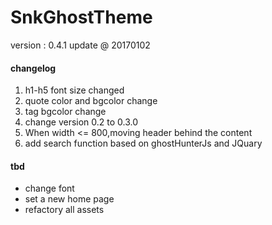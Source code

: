 # SnkGhostTheme

version : 0.4.1
update @ 20170102

#### changelog
1. h1-h5 font size changed
2. quote color and bgcolor change
3. tag bgcolor change
4. change version 0.2 to 0.3.0
5. When width <= 800,moving header behind the content
6. add search function based on ghostHunterJs and JQuary


#### tbd
* change font
* set a new home page
* refactory all assets
 
